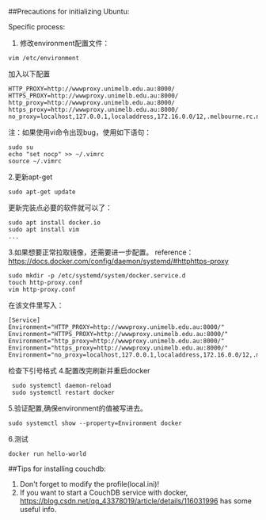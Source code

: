 ##Precautions for initializing Ubuntu:

Specific process:

1. 修改environment配置文件：
~~~~
vim /etc/environment
~~~~
加入以下配置
~~~~
HTTP_PROXY=http://wwwproxy.unimelb.edu.au:8000/
HTTPS_PROXY=http://wwwproxy.unimelb.edu.au:8000/
http_proxy=http://wwwproxy.unimelb.edu.au:8000/
https_proxy=http://wwwproxy.unimelb.edu.au:8000/
no_proxy=localhost,127.0.0.1,localaddress,172.16.0.0/12,.melbourne.rc.nectar.org.au,.storage.unimelb.edu.au,.cloud.unimelb.edu.au
~~~~
注：如果使用vi命令出现bug，使用如下语句：
~~~~
sudo su
echo "set nocp" >> ~/.vimrc
source ~/.vimrc
~~~~
2.更新apt-get
~~~~
sudo apt-get update
~~~~
更新完装点必要的软件就可以了：
~~~~
sudo apt install docker.io
sudo apt install vim
...
~~~~
3.如果想要正常拉取镜像，还需要进一步配置。
reference：https://docs.docker.com/config/daemon/systemd/#httphttps-proxy
~~~~
sudo mkdir -p /etc/systemd/system/docker.service.d
touch http-proxy.conf
vim http-proxy.conf
~~~~
在该文件里写入：
~~~~
[Service]
Environment="HTTP_PROXY=http://wwwproxy.unimelb.edu.au:8000/"
Environment="HTTPS_PROXY=http://wwwproxy.unimelb.edu.au:8000/"
Environment="http_proxy=http://wwwproxy.unimelb.edu.au:8000/"
Environment="https_proxy=http://wwwproxy.unimelb.edu.au:8000/"
Environment="no_proxy=localhost,127.0.0.1,localaddress,172.16.0.0/12,.melbourne.rc.nectar.org.au,.storage.unimelb.edu.au,.cloud.unimelb.edu.au“
~~~~
检查下引号格式
4.配置改完刷新并重启docker
~~~~
 sudo systemctl daemon-reload
 sudo systemctl restart docker
~~~~
5.验证配置,确保environment的值被写进去。
~~~~
sudo systemctl show --property=Environment docker
~~~~
6.测试
~~~~
docker run hello-world
~~~~

##Tips for installing couchdb:
1. Don't forget to modify the profile(local.ini)!
2. If you want to start a CouchDB service with docker, https://blog.csdn.net/qq_43378019/article/details/116031996 has some useful info.
